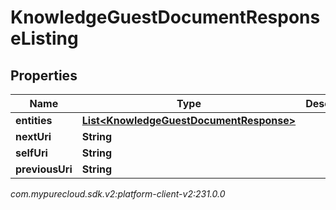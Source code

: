 # KnowledgeGuestDocumentResponseListing


## Properties

| Name | Type | Description | Notes |
| ------------ | ------------- | ------------- | ------------- |
| **entities** | [**List&lt;KnowledgeGuestDocumentResponse&gt;**](KnowledgeGuestDocumentResponse) |  |  [optional] |
| **nextUri** | **String** |  |  [optional] |
| **selfUri** | **String** |  |  [optional] |
| **previousUri** | **String** |  |  [optional] |




_com.mypurecloud.sdk.v2:platform-client-v2:231.0.0_
